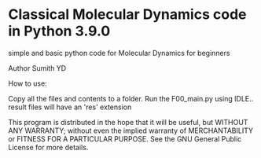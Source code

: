 # Classical Molecular Dynamics code in Python 3.9.0
simple and basic python code for Molecular Dynamics for beginners

Author Sumith YD

How to use:

Copy all the files and contents to a folder. Run the F00_main.py using IDLE.. 
result files will have an 'res' extension

This program is distributed in the hope that it will be useful,
but WITHOUT ANY WARRANTY; without even the implied warranty of
MERCHANTABILITY or FITNESS FOR A PARTICULAR PURPOSE.  See the
GNU General Public License for more details.

